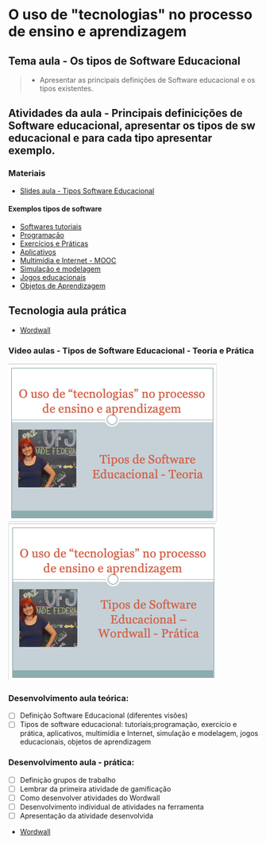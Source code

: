 # O uso de "tecnologias" no processo de ensino e aprendizagem
## Tema aula - Os tipos de Software Educacional
 
>  * Apresentar as principais definições de Software educacional e os tipos existentes.

## Atividades da aula - Principais definicições de Software educacional, apresentar os tipos de sw educacional e para cada tipo apresentar exemplo.

### Materiais
- [Slides aula - Tipos Software Educacional](tipos_sw_educacional.pdf)

#### Exemplos tipos de software
- [Softwares tutoriais](https://www.tabelaperiodicacompleta.com/)
- [Programação](https://turtleacademy.com)
- [Exercícios e Práticas](https://pt.duolingo.com/learn)
- [Aplicativos](https://docs.google.com/document/u/0/?tgif=d)
- [Multimídia e Internet - MOOC](https://www.coursera.org/)
- [Simulação e modelagem](https://phet.colorado.edu/sims/html/concentration/latest/concentration_pt_BR.html)
- [Jogos educacionais](https://www.minecraft.net/pt-br)
- [Objetos de Aprendizagem](http://www.loa.sead.ufscar.br/)


## Tecnologia aula prática
- [Wordwall](https://wordwall.net/)


### Video aulas  -  Tipos de Software Educacional - Teoria e Prática
[![Aula - Tipos de Software Educacional - Teórica](capa_aula09.png)](https://youtu.be/D4pTW1FdKGk)
[![Aula - Tipos de Software Educacional - Prática](capa_aula10.png)](https://youtu.be/HetfOB1F0RI)



### Desenvolvimento aula teórica: 

- [ ]  Definição Software Educacional (diferentes visões)
- [ ]  Tipos de software educacional: tutoriais;programação, exercício e prática, aplicativos, multimídia e Internet, simulação e modelagem, jogos educacionais, objetos de aprendizagem

### Desenvolvimento aula  - prática: 
- [ ]  Definição grupos de trabalho
- [ ]  Lembrar da primeira atividade de gamificação
- [ ]  Como desenvolver atividades do Wordwall
- [ ]  Desenvolvimento individual de atividades na ferramenta
- [ ]  Apresentação da atividade desenvolvida
- [Wordwall](https://wordwall.net/)
